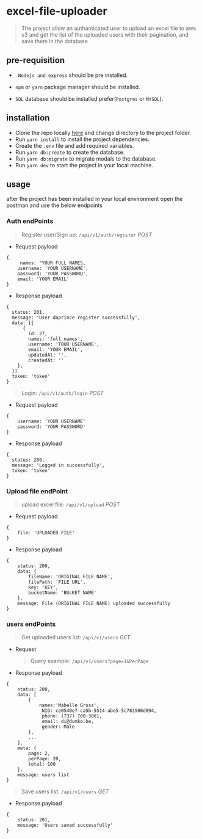 # excel-file-uploader

> The project allow an authanticated user to upload an excel file to aws s3 and get the list of the uploaded users with their pagination, and save them in the database

## pre-requisition

- ` Nodejs and express` should be pre installed.

- `npm` or `yarn` package manager should be installed.
- `SQL` database should be installed prefer(`Postgres` or `MYSQL`).

## installation

- Clone the repo locally [here](https://github.com/sengayire/ExcelFileUploader.git) and change directory to the project folder.
- Run `yarn install` to install the project dependencies.
- Create the `.env` file and add required variables.
- Run `yarn db:create` to create the database.
- Run `yarn db:migrate` to migrate modals to the database.
- Run `yarn dev` to start the project in your local machine.

## usage

after the project has been installed in your local environment open the postman and use the below endpoints

### Auth endPoints

> Register user/Sign up: `/api/v1/auth/register` _POST_

- Request payload

```
{
     names: "YOUR FULL NAMES,
    username: 'YOUR USERNAME',
    password: 'YOUR PASSWORD',
    email: 'YOUR EMAIL'
}
```

- Response payload

```
{
  status: 201,
  message: 'User daprince register successfully',
  data: [{
      {
        id: 27,
        names: 'full names',
        username: 'TOUR USERNAME',
        email: 'YOUR EMAIL',
        updatedAt: '',
        createdAt: ''
    },
  }]
  token: 'token'
}
```

> Login: `/api/v1/auth/login` _POST_

- Request payload

```
{
    username: 'YOUR USERNAME'
    password: 'YOUR PASSWORD'
}
```

- Response payload

```
{
  status: 200,
  message: 'Logged in successfully',
  token: 'token'
}
```

### Upload file endPoint

> upload excel file: `/api/v1/upload` _POST_

- Request payload

```
{
    file: 'UPLOADED FILE'
}
```

- Response payload

```
{
    status: 200,
    data: {
        fileName: 'ORIGINAL FILE NAME',
        filePath: 'FILE URL',
        key: 'KEY',
        bucketName: 'BUcKET NAME'
    },
    message: File (ORIGINAL FILE NAME) uploaded successfully
}
```

### users endPoints

> Get uploaded users list: `/api/v1/users` _GET_

- Request

  > Query example: `/api/v1/users?page=1&PerPage`

- Response payload

```
{
    status: 200,
    data: [
        {
            names:'Mabelle Gross',
             NID: ce0540e7-ca5b-5514-abe5-5c783900d894,
             phone: (737) 700-3861,
             email: di@dumko.be,
             gender: Male
        },
        ...
    ],
    meta: {
        page: 2,
        perPage: 20,
        total: 100
    },
    message: users list
}
```

> Save users list: `/api/v1/users` _GET_

- Response payload

```
{
    status: 201,
    message: 'Users saved successfully'
}
```
